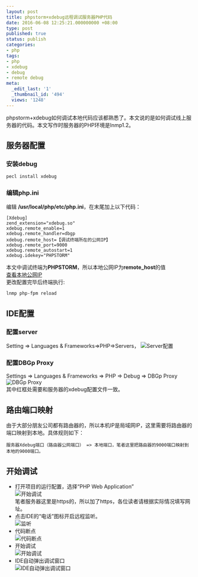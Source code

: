 ```yaml
---
layout: post
title: phpstorm+xdebug远程调试服务器PHP代码
date: 2016-06-08 12:25:21.000000000 +08:00
type: post
published: true
status: publish
categories:
- php
tags:
- php
- xdebug
- debug
- remote debug
meta:
  _edit_last: '1'
  _thumbnail_id: '494'
  views: '1248'
---
```

phpstorm+xdebug如何调试本地代码应该都熟悉了。本文说的是如何调试线上服务器的代码。本文写作时服务器的PHP环境是lnmp1.2。

## 服务器配置
### 安装debug

```bash
pecl install xdebug
```

### 编辑php.ini
编辑 **/usr/local/php/etc/php.ini**，在末尾加上以下代码：

```
[Xdebug]
zend_extension="xdebug.so"
xdebug.remote_enable=1
xdebug.remote_handler=dbgp
xdebug.remote_host=【调试终端所在的公网IP】
xdebug.remote_port=9000
xdebug.remote_autostart=1
xdebug.idekey="PHPSTORM"
```

本文中调试终端为**PHPSTORM**，所以本地公网IP为**remote_host**的值   
[查看本地公网IP](http://www.ip138.com)   
更改配置完毕后终端执行:

```bash
lnmp php-fpm reload
```

## IDE配置
### 配置server
Setting => Languages & Frameworks=>PHP=>Servers，
![Server配置](https://og5r5kasb.qnssl.com/wp-content/uploads/2016/06/QQ%E5%9B%BE%E7%89%8720160608121441.png)   
### 配置DBGp Proxy
Settings => Languages & Frameworks => PHP => Debug => DBGp Proxy
![DBGp Proxy](https://og5r5kasb.qnssl.com/wp-content/uploads/2016/06/QQ%E5%9B%BE%E7%89%8720160608121659.png)   
其中红框处需要和服务器的xdebug配置文件一致。
## 路由端口映射
由于大部分朋友公司都有路由器的，所以本机IP是局域网IP，这里需要将路由器的端口映射到本地。具体规则如下：

```
服务器Xdebug端口（路由器公网端口） => 本地端口，笔者这里把路由器的9000端口映射到本地的9000端口。
```

## 开始调试
+ 打开项目的运行配置，选择“PHP Web Application”   
![开始调试](https://og5r5kasb.qnssl.com/wp-content/uploads/2016/06/QQ%E5%9B%BE%E7%89%8720160608122018.png)   
笔者服务器这里是https的，所以加了https，各位读者请根据实际情况填写网址。
+ 点击IDE的“电话”图标开启远程监听。   
![监听](https://og5r5kasb.qnssl.com/wp-content/uploads/2016/06/QQ%E6%88%AA%E5%9B%BE20160608122148.png)   
+ 代码断点   
![代码断点](https://og5r5kasb.qnssl.com/wp-content/uploads/2016/06/QQ%E6%88%AA%E5%9B%BE20160608122222.png)   
+ 开始调试   
![开始调试](https://og5r5kasb.qnssl.com/wp-content/uploads/2016/06/QQ%E6%88%AA%E5%9B%BE20160608122259.png)   
+ IDE自动弹出调试窗口   
![IDE自动弹出调试窗口](https://og5r5kasb.qnssl.com/wp-content/uploads/2016/06/QQ%E6%88%AA%E5%9B%BE20160608122347.png)   